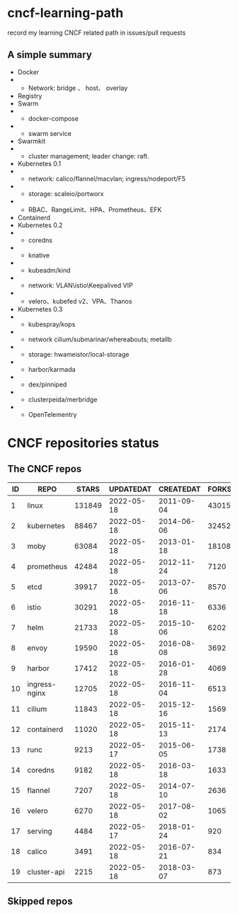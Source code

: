 # cncf-learning-path
record my learning CNCF related path in issues/pull requests

## A simple summary
- Docker
- - Network: bridge 、 host、 overlay
- Registry
- Swarm
- - docker-compose
- - swarm service
- Swarmkit
- - cluster management; leader change: raft.
- Kubernetes 0.1
- - network: calico/flannel/macvlan; ingress/nodeport/F5
- - storage: scaleio/portworx
- - RBAC、RangeLimit、HPA、Prometheus、EFK
- Containerd
- Kubernetes 0.2
- - coredns
- - knative
- - kubeadm/kind
- - network: VLAN\istio\Keepalived VIP
- - velero、kubefed v2、VPA、Thanos
- Kubernetes 0.3
- - kubespray/kops
- - network cilium/submarinar/whereabouts; metallb
- - storage: hwameistor/local-storage
- - harbor/karmada
- - dex/pinniped
- - clusterpeida/merbridge
- - OpenTelementry

# CNCF repositories status
<!--START_SECTION:github_repos-->
## The CNCF repos
| ID |     REPO      | STARS  | UPDATEDAT  | CREATEDAT  | FORKSCOUNT |
|----|---------------|--------|------------|------------|------------|
|  1 | linux         | 131849 | 2022-05-18 | 2011-09-04 |      43015 |
|  2 | kubernetes    |  88467 | 2022-05-18 | 2014-06-06 |      32452 |
|  3 | moby          |  63084 | 2022-05-18 | 2013-01-18 |      18108 |
|  4 | prometheus    |  42484 | 2022-05-18 | 2012-11-24 |       7120 |
|  5 | etcd          |  39917 | 2022-05-18 | 2013-07-06 |       8570 |
|  6 | istio         |  30291 | 2022-05-18 | 2016-11-18 |       6336 |
|  7 | helm          |  21733 | 2022-05-18 | 2015-10-06 |       6202 |
|  8 | envoy         |  19590 | 2022-05-18 | 2016-08-08 |       3692 |
|  9 | harbor        |  17412 | 2022-05-18 | 2016-01-28 |       4069 |
| 10 | ingress-nginx |  12705 | 2022-05-18 | 2016-11-04 |       6513 |
| 11 | cilium        |  11843 | 2022-05-18 | 2015-12-16 |       1569 |
| 12 | containerd    |  11020 | 2022-05-18 | 2015-11-13 |       2174 |
| 13 | runc          |   9213 | 2022-05-17 | 2015-06-05 |       1738 |
| 14 | coredns       |   9182 | 2022-05-18 | 2016-03-18 |       1633 |
| 15 | flannel       |   7207 | 2022-05-18 | 2014-07-10 |       2636 |
| 16 | velero        |   6270 | 2022-05-18 | 2017-08-02 |       1065 |
| 17 | serving       |   4484 | 2022-05-17 | 2018-01-24 |        920 |
| 18 | calico        |   3491 | 2022-05-18 | 2016-07-21 |        834 |
| 19 | cluster-api   |   2215 | 2022-05-18 | 2018-03-07 |        873 |



## Skipped repos
<!--END_SECTION:github_repos-->
